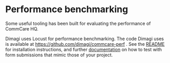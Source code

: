 Performance benchmarking
========================

Some useful tooling has been built for evaluating the performance of
CommCare HQ.

Dimagi uses Locust for performance benchmarking. The code Dimagi uses is
available at https://github.com/dimagi/commcare-perf . See the
[README](https://github.com/dimagi/commcare-perf/blob/main/README.rst)
for installation instructions, and further
[documentation](https://github.com/dimagi/commcare-perf/blob/main/docs/index.rst)
on how to test with form submissions that mimic those of your project.
